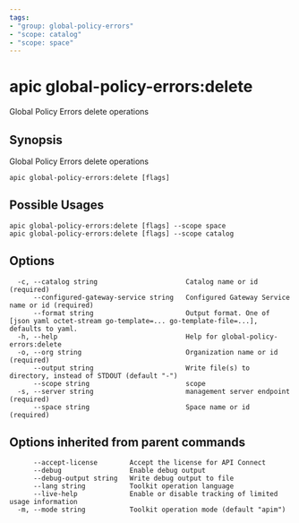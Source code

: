 ```yaml
---
tags:
- "group: global-policy-errors"
- "scope: catalog"
- "scope: space"
---
```

# apic global-policy-errors:delete

Global Policy Errors delete operations

## Synopsis

Global Policy Errors delete operations

```
apic global-policy-errors:delete [flags]
```

## Possible Usages

```
apic global-policy-errors:delete [flags] --scope space
apic global-policy-errors:delete [flags] --scope catalog
```

## Options

```
  -c, --catalog string                      Catalog name or id (required)
      --configured-gateway-service string   Configured Gateway Service name or id (required)
      --format string                       Output format. One of [json yaml octet-stream go-template=... go-template-file=...], defaults to yaml.
  -h, --help                                Help for global-policy-errors:delete
  -o, --org string                          Organization name or id (required)
      --output string                       Write file(s) to directory, instead of STDOUT (default "-")
      --scope string                        scope
  -s, --server string                       management server endpoint (required)
      --space string                        Space name or id (required)
```

## Options inherited from parent commands

```
      --accept-license        Accept the license for API Connect
      --debug                 Enable debug output
      --debug-output string   Write debug output to file
      --lang string           Toolkit operation language
      --live-help             Enable or disable tracking of limited usage information
  -m, --mode string           Toolkit operation mode (default "apim")
```
